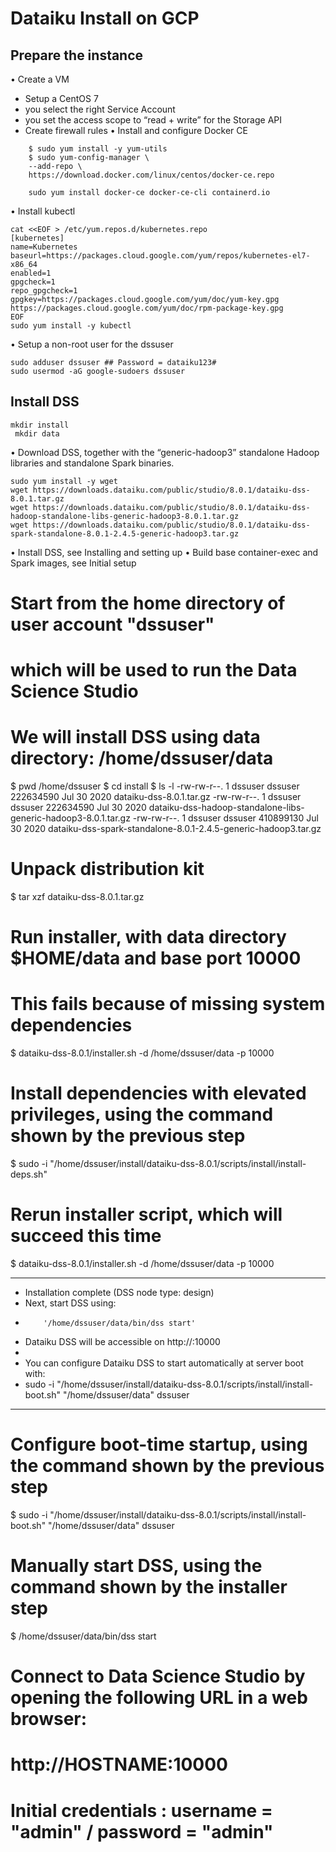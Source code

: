 # Dataiku Install on GCP

## Prepare the instance
• Create a VM
  - Setup a CentOS 7 
  - you select the right Service Account
  - you set the access scope to “read + write” for the Storage API
  - Create firewall rules
• Install and configure Docker CE
```
	$ sudo yum install -y yum-utils
	$ sudo yum-config-manager \
    --add-repo \
    https://download.docker.com/linux/centos/docker-ce.repo
	
	sudo yum install docker-ce docker-ce-cli containerd.io
```  
• Install kubectl
```
cat <<EOF > /etc/yum.repos.d/kubernetes.repo
[kubernetes]
name=Kubernetes
baseurl=https://packages.cloud.google.com/yum/repos/kubernetes-el7-x86_64
enabled=1
gpgcheck=1
repo_gpgcheck=1
gpgkey=https://packages.cloud.google.com/yum/doc/yum-key.gpg https://packages.cloud.google.com/yum/doc/rpm-package-key.gpg
EOF
sudo yum install -y kubectl
```
• Setup a non-root user for the dssuser
```
sudo adduser dssuser ## Password = dataiku123#
sudo usermod -aG google-sudoers dssuser
```
## Install DSS
```
mkdir install 
 mkdir data
 ```
• Download DSS, together with the “generic-hadoop3” standalone Hadoop libraries and standalone Spark binaries.
```
sudo yum install -y wget
wget https://downloads.dataiku.com/public/studio/8.0.1/dataiku-dss-8.0.1.tar.gz
wget https://downloads.dataiku.com/public/studio/8.0.1/dataiku-dss-hadoop-standalone-libs-generic-hadoop3-8.0.1.tar.gz
wget https://downloads.dataiku.com/public/studio/8.0.1/dataiku-dss-spark-standalone-8.0.1-2.4.5-generic-hadoop3.tar.gz
```
• Install DSS, see Installing and setting up
• Build base container-exec and Spark images, see Initial setup
# Start from the home directory of user account "dssuser"
# which will be used to run the Data Science Studio
# We will install DSS using data directory: /home/dssuser/data
$ pwd
/home/dssuser
$ cd install
$ ls -l
-rw-rw-r--.  1 dssuser dssuser 222634590 Jul 30  2020 dataiku-dss-8.0.1.tar.gz
-rw-rw-r--.  1 dssuser dssuser 222634590 Jul 30  2020 dataiku-dss-hadoop-standalone-libs-generic-hadoop3-8.0.1.tar.gz
-rw-rw-r--.  1 dssuser dssuser 410899130 Jul 30  2020 dataiku-dss-spark-standalone-8.0.1-2.4.5-generic-hadoop3.tar.gz
# Unpack distribution kit
$ tar xzf dataiku-dss-8.0.1.tar.gz
# Run installer, with data directory $HOME/data and base port 10000
# This fails because of missing system dependencies
$ dataiku-dss-8.0.1/installer.sh -d /home/dssuser/data -p 10000

# Install dependencies with elevated privileges, using the command shown by the previous step
$ sudo -i "/home/dssuser/install/dataiku-dss-8.0.1/scripts/install/install-deps.sh"

# Rerun installer script, which will succeed this time
$ dataiku-dss-8.0.1/installer.sh -d /home/dssuser/data -p 10000

***************************************************************
* Installation complete (DSS node type: design)
* Next, start DSS using:
*         '/home/dssuser/data/bin/dss start'
* Dataiku DSS will be accessible on http://<SERVER ADDRESS>:10000
*
* You can configure Dataiku DSS to start automatically at server boot with:
*    sudo -i "/home/dssuser/install/dataiku-dss-8.0.1/scripts/install/install-boot.sh" "/home/dssuser/data" dssuser
***************************************************************
	
# Configure boot-time startup, using the command shown by the previous step
$ sudo -i "/home/dssuser/install/dataiku-dss-8.0.1/scripts/install/install-boot.sh" "/home/dssuser/data" dssuser

# Manually start DSS, using the command shown by the installer step
$ /home/dssuser/data/bin/dss start

# Connect to Data Science Studio by opening the following URL in a web browser:
#    http://HOSTNAME:10000
# Initial credentials : username = "admin" / password = "admin"
